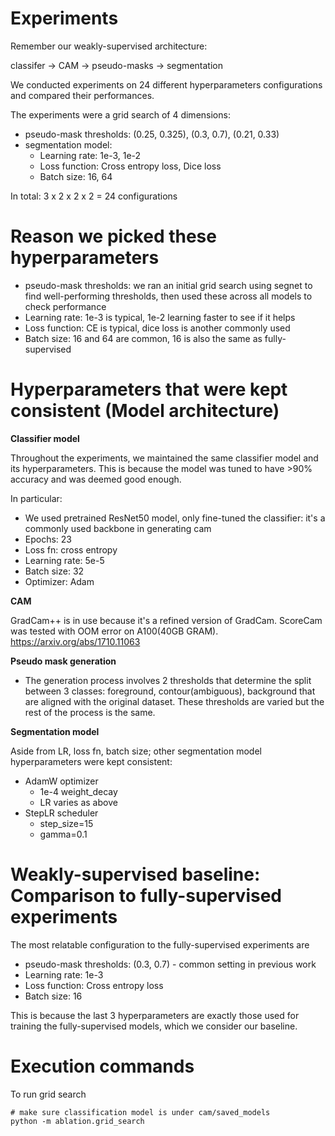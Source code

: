 # Experiments

Remember our weakly-supervised architecture:

classifer -> CAM -> pseudo-masks -> segmentation

We conducted experiments on 24 different hyperparameters configurations and compared their performances.

The experiments were a grid search of 4 dimensions:

- pseudo-mask thresholds: (0.25, 0.325), (0.3, 0.7), (0.21, 0.33)
- segmentation model:
  - Learning rate: 1e-3, 1e-2
  - Loss function: Cross entropy loss, Dice loss
  - Batch size: 16, 64

In total: 3 x 2 x 2 x 2 = 24 configurations

# Reason we picked these hyperparameters

- pseudo-mask thresholds: we ran an initial grid search using segnet to find well-performing thresholds, then used these across all models to check performance
- Learning rate: 1e-3 is typical, 1e-2 learning faster to see if it helps
- Loss function: CE is typical, dice loss is another commonly used
- Batch size: 16 and 64 are common, 16 is also the same as fully-supervised

# Hyperparameters that were kept consistent (Model architecture)

**Classifier model**

Throughout the experiments, we maintained the same classifier model and its hyperparameters. This is because the model was tuned to have >90% accuracy and was deemed good enough.

In particular:
- We used pretrained ResNet50 model, only fine-tuned the classifier: it's a commonly used backbone in generating cam
- Epochs: 23
- Loss fn: cross entropy
- Learning rate: 5e-5
- Batch size: 32
- Optimizer: Adam

**CAM**

GradCam++ is in use because it's a refined version of GradCam. ScoreCam was tested with OOM error on A100(40GB GRAM). https://arxiv.org/abs/1710.11063

**Pseudo mask generation**

- The generation process involves 2 thresholds that determine the split between 3 classes: foreground, contour(ambiguous), background that are aligned with the original dataset. These thresholds are varied but the rest of the process is the same.

**Segmentation model**

Aside from LR, loss fn, batch size; other segmentation model hyperparameters were kept consistent:
- AdamW optimizer
  - 1e-4 weight_decay
  - LR varies as above
- StepLR scheduler
  - step_size=15
  - gamma=0.1

# Weakly-supervised baseline: Comparison to fully-supervised experiments

The most relatable configuration to the fully-supervised experiments are

- pseudo-mask thresholds: (0.3, 0.7) - common setting in previous work
- Learning rate: 1e-3
- Loss function: Cross entropy loss
- Batch size: 16

This is because the last 3 hyperparameters are exactly those used for training the fully-supervised models, which we consider our baseline.

# Execution commands

To run grid search

```
# make sure classification model is under cam/saved_models
python -m ablation.grid_search
```
